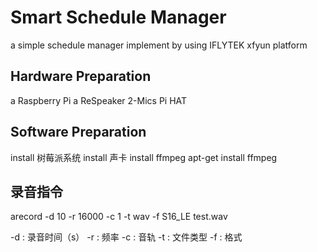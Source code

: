 # Smart Schedule Manager
a simple schedule manager implement by using IFLYTEK xfyun platform 

## Hardware Preparation
a Raspberry Pi
a ReSpeaker 2-Mics Pi HAT

## Software Preparation
install 树莓派系统
install 声卡
install ffmpeg
    apt-get install ffmpeg

## 录音指令

arecord -d 10 -r 16000 -c 1 -t wav -f S16_LE test.wav

-d : 录音时间（s）
-r : 频率
-c : 音轨
-t : 文件类型
-f : 格式